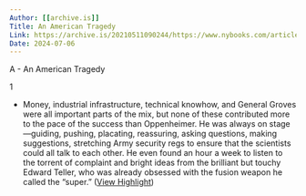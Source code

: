 ```yaml
---
Author: [[archive.is]]
Title: An American Tragedy
Link: https://archive.is/20210511090244/https://www.nybooks.com/articles/2005/09/22/an-american-tragedy/
Date: 2024-07-06
---
```

A - An American Tragedy

1
- Money, industrial infrastructure, technical knowhow, and General Groves were all important parts of the mix, but none of these contributed more to the pace of the success than Oppenheimer. He was always on stage—guiding, pushing, placating, reassuring, asking questions, making suggestions, stretching Army security regs to ensure that the scientists could all talk to each other. He even found an hour a week to listen to the torrent of complaint and bright ideas from the brilliant but touchy Edward Teller, who was already obsessed with the fusion weapon he called the “super.” ([View Highlight](https://read.readwise.io/read/01gt4wh6n63b138rngh853gtf3))
